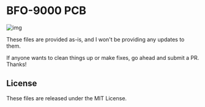 # BFO-9000 PCB

![img](https://cdn.shopify.com/s/files/1/1851/5125/products/image_f3098582-cd96-4f7d-9c5c-c0c2c1846b6e_1600x.jpg?v=1523473649)

These files are provided as-is, and I won't be providing any updates to them.

If anyone wants to clean things up or make fixes, go ahead and submit a PR. Thanks!

## License

These files are released under the MIT License.
